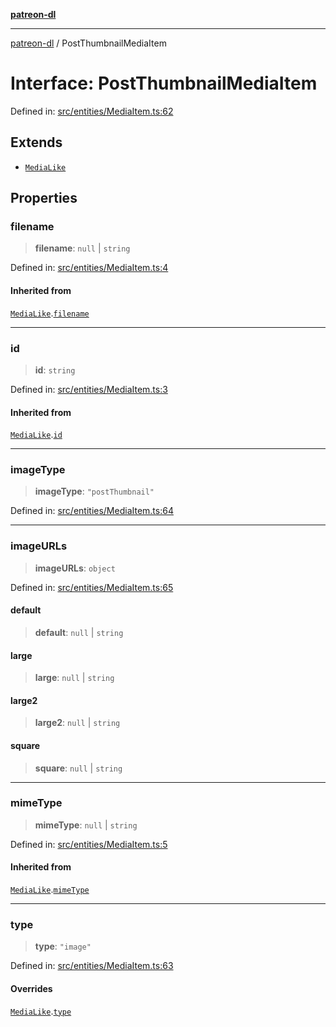 [**patreon-dl**](../README.md)

***

[patreon-dl](../README.md) / PostThumbnailMediaItem

# Interface: PostThumbnailMediaItem

Defined in: [src/entities/MediaItem.ts:62](https://github.com/patrickkfkan/patreon-dl/blob/564e431e409ad640819c7b5ad600451c2bd07930/src/entities/MediaItem.ts#L62)

## Extends

- [`MediaLike`](MediaLike.md)

## Properties

### filename

> **filename**: `null` \| `string`

Defined in: [src/entities/MediaItem.ts:4](https://github.com/patrickkfkan/patreon-dl/blob/564e431e409ad640819c7b5ad600451c2bd07930/src/entities/MediaItem.ts#L4)

#### Inherited from

[`MediaLike`](MediaLike.md).[`filename`](MediaLike.md#filename)

***

### id

> **id**: `string`

Defined in: [src/entities/MediaItem.ts:3](https://github.com/patrickkfkan/patreon-dl/blob/564e431e409ad640819c7b5ad600451c2bd07930/src/entities/MediaItem.ts#L3)

#### Inherited from

[`MediaLike`](MediaLike.md).[`id`](MediaLike.md#id)

***

### imageType

> **imageType**: `"postThumbnail"`

Defined in: [src/entities/MediaItem.ts:64](https://github.com/patrickkfkan/patreon-dl/blob/564e431e409ad640819c7b5ad600451c2bd07930/src/entities/MediaItem.ts#L64)

***

### imageURLs

> **imageURLs**: `object`

Defined in: [src/entities/MediaItem.ts:65](https://github.com/patrickkfkan/patreon-dl/blob/564e431e409ad640819c7b5ad600451c2bd07930/src/entities/MediaItem.ts#L65)

#### default

> **default**: `null` \| `string`

#### large

> **large**: `null` \| `string`

#### large2

> **large2**: `null` \| `string`

#### square

> **square**: `null` \| `string`

***

### mimeType

> **mimeType**: `null` \| `string`

Defined in: [src/entities/MediaItem.ts:5](https://github.com/patrickkfkan/patreon-dl/blob/564e431e409ad640819c7b5ad600451c2bd07930/src/entities/MediaItem.ts#L5)

#### Inherited from

[`MediaLike`](MediaLike.md).[`mimeType`](MediaLike.md#mimetype)

***

### type

> **type**: `"image"`

Defined in: [src/entities/MediaItem.ts:63](https://github.com/patrickkfkan/patreon-dl/blob/564e431e409ad640819c7b5ad600451c2bd07930/src/entities/MediaItem.ts#L63)

#### Overrides

[`MediaLike`](MediaLike.md).[`type`](MediaLike.md#type)
